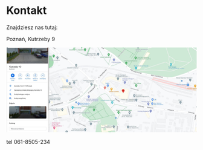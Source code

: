 # Kontakt

Znajdziesz nas tutaj:

Poznań, Kutrzeby 9

<img src="images/map.JPG" width = 900>

tel 061-8505-234

